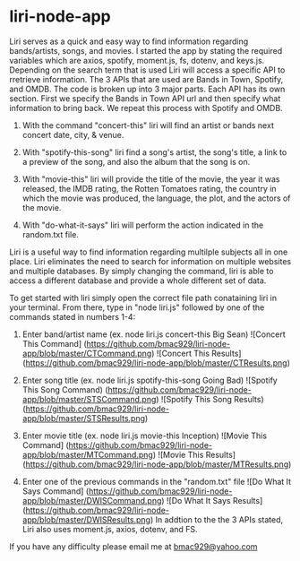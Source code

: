 # liri-node-app  
Liri serves as a quick and easy way to find information regarding bands/artists, songs, and movies. 
I started the app by stating the required variables which are axios, spotify, moment.js, fs, dotenv, and keys.js.
Depending on the search term that is used Liri will access a specific API to rretrieve information. The 3 APIs that are used are Bands in Town, Spotify, and OMDB. The code is broken up into 3 major parts. Each API has its own section. First we specify the Bands in Town API url and then specify what information to bring back. We repeat this process with Spotify and OMDB.

1. With the command "concert-this" liri will find an artist or bands next concert date, city, & venue.

2. With "spotify-this-song" liri find a song's artist, the song's title, a link to a preview of the song, and also the album that the song is on. 


3. With "movie-this" liri will provide the title of the movie, the year it was released, the IMDB rating, the Rotten Tomatoes rating, the country in which the movie was produced, the language, the plot, and the actors of the movie.

4. With "do-what-it-says" liri will perform the action indicated in the random.txt file.

Liri is a useful way to find information regarding multilple subjects all in one place. Liri eliminates the need to search for information on multiple websites and multiple databases. By simply changing the command, liri is able to access a different database and provide a whole different set of data.

To get started with liri simply open the correct file path conataining liri in your terminal. From there, type in "node liri.js" followed by one of the commands stated in numbers 1-4:

1. Enter band/artist name (ex. node liri.js concert-this Big Sean)
![Concert This Command] (https://github.com/bmac929/liri-node-app/blob/master/CTCommand.png)
![Concert This Results] (https://github.com/bmac929/liri-node-app/blob/master/CTResults.png)

2. Enter song title (ex. node liri.js spotify-this-song Going Bad)
![Spotify This Song Command) (https://github.com/bmac929/liri-node-app/blob/master/STSCommand.png)
![Spotify This Song Results) (https://github.com/bmac929/liri-node-app/blob/master/STSResults.png)

3. Enter movie title (ex. node liri.js movie-this Inception)
![Movie This Command] (https://github.com/bmac929/liri-node-app/blob/master/MTCommand.png)
![Movie This Results] (https://github.com/bmac929/liri-node-app/blob/master/MTResults.png)

4. Enter one of the previous commands in the "random.txt" file
![Do What It Says Command] (https://github.com/bmac929/liri-node-app/blob/master/DWISCommand.png)
![Do What It Says Results] (https://github.com/bmac929/liri-node-app/blob/master/DWISResults.png)
In addtion to the the 3 APIs stated, Liri also uses moment.js, axios, dotenv, and FS.
                                        
                                        
If you have any difficulty please email me at bmac929@yahoo.com
